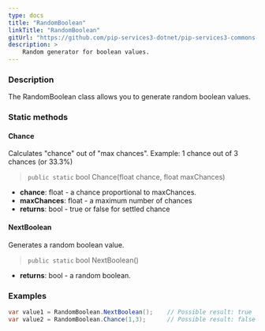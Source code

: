 ```yaml
---
type: docs
title: "RandomBoolean"
linkTitle: "RandomBoolean"
gitUrl: "https://github.com/pip-services3-dotnet/pip-services3-commons-dotnet"
description: >
    Random generator for boolean values.
---
```


### Description

The RandomBoolean class allows you to generate random boolean values.

### Static methods

#### Chance
Calculates "chance" out of "max chances".
Example: 1 chance out of 3 chances (or 33.3%)

> `public static` bool Chance(float chance, float maxChances)

- **chance**: float - a chance proportional to maxChances.
- **maxChances**: float - a maximum number of chances
- **returns**: bool - true or false for settled chance

#### NextBoolean
Generates a random boolean value.

> `public static` bool NextBoolean()

- **returns**: bool - a random boolean.

### Examples

```cs
var value1 = RandomBoolean.NextBoolean();    // Possible result: true
var value2 = RandomBoolean.Chance(1,3);      // Possible result: false

```
